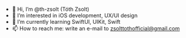- 👋 Hi, I’m @th-zsolt (Tóth Zsolt)
- 👀 I’m interested in iOS development, UX/UI design
- 🌱 I’m currently learning SwiftUI, UIKit, Swift
- 📫 How to reach me: write an e-mail to zsolttothofficial@gmail.com
<!---
th-zsolt/th-zsolt is a ✨ special ✨ repository because its `README.md` (this file) appears on your GitHub profile.
You can click the Preview link to take a look at your changes.
--->
